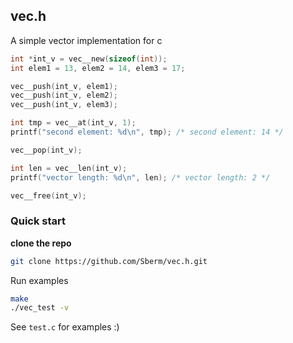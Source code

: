 ## vec.h

A simple vector implementation for c

```c
int *int_v = vec__new(sizeof(int));
int elem1 = 13, elem2 = 14, elem3 = 17;

vec__push(int_v, elem1);
vec__push(int_v, elem2);
vec__push(int_v, elem3);

int tmp = vec__at(int_v, 1);
printf("second element: %d\n", tmp); /* second element: 14 */

vec__pop(int_v);

int len = vec__len(int_v);
printf("vector length: %d\n", len); /* vector length: 2 */

vec__free(int_v);
```

### Quick start

**clone the repo**
```bash
git clone https://github.com/Sberm/vec.h.git
```

Run examples
```bash
make
./vec_test -v
```

See `test.c` for examples :)

